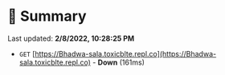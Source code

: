 # 📖 Summary
Last updated: **2/8/2022, 10:28:25 PM**

- `GET` [https://Bhadwa-sala.toxicblte.repl.co](https://Bhadwa-sala.toxicblte.repl.co) - **Down** (161ms)
